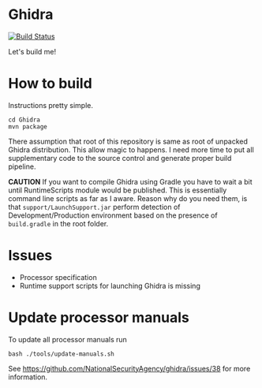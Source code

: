 Ghidra
======

[![Build Status](https://codevision.visualstudio.com/Ghidra/_apis/build/status/kant2002.Ghidra?branchName=master)](https://codevision.visualstudio.com/Ghidra/_build/latest?definitionId=92&branchName=master)

Let's build me!

# How to build

Instructions pretty simple.

```
cd Ghidra
mvn package
```

There assumption that root of this repository is same as root of unpacked Ghidra distribution. This allow magic to happens. 
I need more time to put all supplementary code to the source control and generate proper build pipeline.

**CAUTION**
If you want to compile Ghidra using Gradle you have to wait a bit until RuntimeScripts module would be published. 
This is essentially command line scripts as far as I aware. Reason why do you need them, is that `support/LaunchSupport.jar`
perform detection of Development/Production environment based on the presence of `build.gradle` in the root folder. 

# Issues

- Processor specification
- Runtime support scripts for launching Ghidra is missing

# Update processor manuals
To update all processor manuals run 

    bash ./tools/update-manuals.sh

See https://github.com/NationalSecurityAgency/ghidra/issues/38 for more information.
